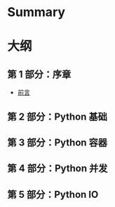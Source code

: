 # Summary
# 大纲

## 第 1 部分：序章

- [前言](README.md)


## 第 2 部分：Python 基础 


## 第 3 部分：Python 容器

## 第 4 部分：Python 并发

## 第 5 部分：Python IO